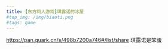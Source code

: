 ```yaml
---
title: [东方同人游戏]琪露诺的冰屋
#top_img: /img/biaoti.png
#tags: game
---
```

https://pan.quark.cn/s/498b7200a746#/list/share
琪露诺是笨蛋